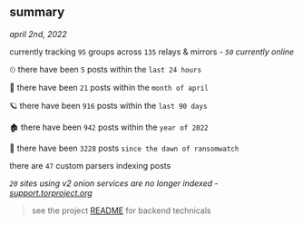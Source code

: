 
## summary
_april 2nd, 2022_

currently tracking `95` groups across `135` relays & mirrors - _`50` currently online_

⏲ there have been `5` posts within the `last 24 hours`

🦈 there have been `21` posts within the `month of april`

🪐 there have been `916` posts within the `last 90 days`

🏚 there have been `942` posts within the `year of 2022`

🦕 there have been `3228` posts `since the dawn of ransomwatch`

there are `47` custom parsers indexing posts

_`20` sites using v2 onion services are no longer indexed - [support.torproject.org](https://support.torproject.org/onionservices/v2-deprecation/)_

> see the project [README](https://github.com/thetanz/ransomwatch#ransomwatch--) for backend technicals
